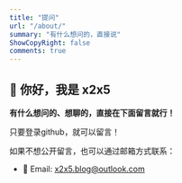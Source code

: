 ```yaml
---
title: "提问"
url: "/about/"
summary: "有什么想问的，直接说"
ShowCopyRight: false
comments: true
---
```


## 👋 你好，我是 x2x5

**有什么想问的、想聊的，直接在下面留言就行！**

只要登录github，就可以留言！

如果不想公开留言，也可以通过邮箱方式联系：

- 📧 Email: x2x5.blog@outlook.com